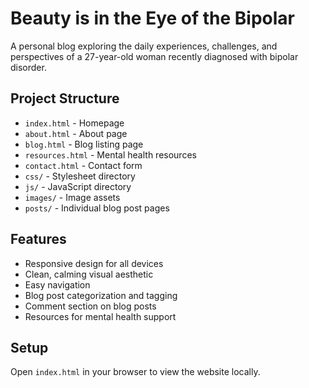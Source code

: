 # Beauty is in the Eye of the Bipolar

A personal blog exploring the daily experiences, challenges, and perspectives of a 27-year-old woman recently diagnosed with bipolar disorder.

## Project Structure
- `index.html` - Homepage
- `about.html` - About page
- `blog.html` - Blog listing page
- `resources.html` - Mental health resources
- `contact.html` - Contact form
- `css/` - Stylesheet directory
- `js/` - JavaScript directory
- `images/` - Image assets
- `posts/` - Individual blog post pages

## Features
- Responsive design for all devices
- Clean, calming visual aesthetic
- Easy navigation
- Blog post categorization and tagging
- Comment section on blog posts
- Resources for mental health support

## Setup
Open `index.html` in your browser to view the website locally. 